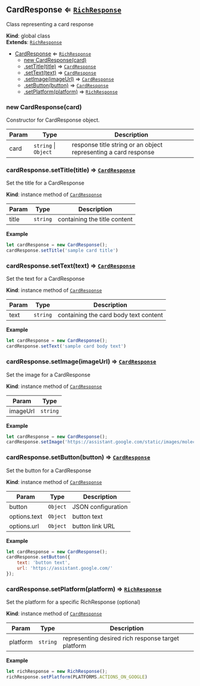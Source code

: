 <a name="CardResponse"></a>

## CardResponse ⇐ [<code>RichResponse</code>](#RichResponse)
Class representing a card response

**Kind**: global class  
**Extends**: [<code>RichResponse</code>](#RichResponse)  

* [CardResponse](#CardResponse) ⇐ [<code>RichResponse</code>](#RichResponse)
    * [new CardResponse(card)](#new_CardResponse_new)
    * [.setTitle(title)](#CardResponse+setTitle) ⇒ [<code>CardResponse</code>](#CardResponse)
    * [.setText(text)](#CardResponse+setText) ⇒ [<code>CardResponse</code>](#CardResponse)
    * [.setImage(imageUrl)](#CardResponse+setImage) ⇒ [<code>CardResponse</code>](#CardResponse)
    * [.setButton(button)](#CardResponse+setButton) ⇒ [<code>CardResponse</code>](#CardResponse)
    * [.setPlatform(platform)](#RichResponse+setPlatform) ⇒ [<code>RichResponse</code>](#RichResponse)

<a name="new_CardResponse_new"></a>

### new CardResponse(card)
Constructor for CardResponse object.


| Param | Type | Description |
| --- | --- | --- |
| card | <code>string</code> \| <code>Object</code> | response title string or an object representing a card response |

<a name="CardResponse+setTitle"></a>

### cardResponse.setTitle(title) ⇒ [<code>CardResponse</code>](#CardResponse)
Set the title for a CardResponse

**Kind**: instance method of [<code>CardResponse</code>](#CardResponse)  

| Param | Type | Description |
| --- | --- | --- |
| title | <code>string</code> | containing the title content |

**Example**  
```js
let cardResponse = new CardResponse();
cardResponse.setTitle('sample card title')
```
<a name="CardResponse+setText"></a>

### cardResponse.setText(text) ⇒ [<code>CardResponse</code>](#CardResponse)
Set the text for a CardResponse

**Kind**: instance method of [<code>CardResponse</code>](#CardResponse)  

| Param | Type | Description |
| --- | --- | --- |
| text | <code>string</code> | containing the card body text content |

**Example**  
```js
let cardResponse = new CardResponse();
cardResponse.setText('sample card body text')
```
<a name="CardResponse+setImage"></a>

### cardResponse.setImage(imageUrl) ⇒ [<code>CardResponse</code>](#CardResponse)
Set the image for a CardResponse

**Kind**: instance method of [<code>CardResponse</code>](#CardResponse)  

| Param | Type |
| --- | --- |
| imageUrl | <code>string</code> | 

**Example**  
```js
let cardResponse = new CardResponse();
cardResponse.setImage('https://assistant.google.com/static/images/molecule/Molecule-Formation-stop.png');
```
<a name="CardResponse+setButton"></a>

### cardResponse.setButton(button) ⇒ [<code>CardResponse</code>](#CardResponse)
Set the button for a CardResponse

**Kind**: instance method of [<code>CardResponse</code>](#CardResponse)  

| Param | Type | Description |
| --- | --- | --- |
| button | <code>Object</code> | JSON configuration |
| options.text | <code>Object</code> | button text |
| options.url | <code>Object</code> | button link URL |

**Example**  
```js
let cardResponse = new CardResponse();
cardResponse.setButton({
    text: 'button text',
    url: 'https://assistant.google.com/'
});
```
<a name="RichResponse+setPlatform"></a>

### cardResponse.setPlatform(platform) ⇒ [<code>RichResponse</code>](#RichResponse)
Set the platform for a specific RichResponse (optional)

**Kind**: instance method of [<code>CardResponse</code>](#CardResponse)  

| Param | Type | Description |
| --- | --- | --- |
| platform | <code>string</code> | representing desired rich response target platform |

**Example**  
```js
let richResponse = new RichResponse();
richResponse.setPlatform(PLATFORMS.ACTIONS_ON_GOOGLE)
```
